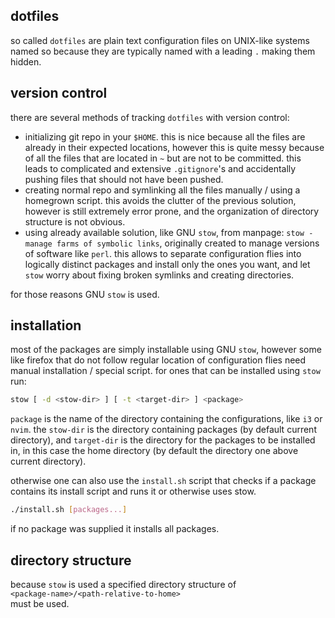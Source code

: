 ## dotfiles
so called `dotfiles` are plain text configuration files on UNIX-like systems
named so because they are typically named with a leading `.` making them hidden.  

## version control
there are several methods of tracking `dotfiles` with version control:  
- initializing git repo in your `$HOME`.  this is nice because all the
files are already in their expected locations, however this is quite messy
because of all the files that are located in `~` but are not to be committed.
this leads to complicated and extensive `.gitignore`'s and accidentally pushing
files that should not have been pushed.  
- creating normal repo and symlinking all the files manually / using a homegrown
script.  this avoids the clutter of the previous solution, however is still
extremely error prone, and the organization of directory structure is not
obvious.  
- using already available solution, like GNU `stow`, from manpage:
`stow - manage farms of symbolic links`, originally created to manage versions
of software like `perl`.  this allows to separate configuration flies into
logically distinct packages and install only the ones you want, and let `stow`
worry about fixing broken symlinks and creating directories.  

for those reasons GNU `stow` is used.  

## installation
most of the packages are simply installable using GNU `stow`, however some like
firefox that do not follow regular location of configuration flies need manual
installation / special script.  for ones that can be installed using `stow` run:  

```sh
stow [ -d <stow-dir> ] [ -t <target-dir> ] <package>
```

`package` is the name of the directory containing the configurations, like `i3` or
`nvim`.  the `stow-dir` is the directory containing packages (by default current
directory), and `target-dir` is the directory for the packages to be installed in,
in this case the home directory (by default the directory one above current
directory).

otherwise one can also use the `install.sh` script that checks if a package
contains its install script and runs it or otherwise uses stow.  

```sh
./install.sh [packages...]
```

if no package was supplied it installs all packages.  

## directory structure
because `stow` is used a specified directory structure of  
```<package-name>/<path-relative-to-home>```  
must be used.
